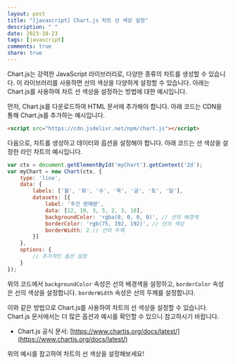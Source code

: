 ```yaml
---
layout: post
title: "[javascript] Chart.js 차트 선 색상 설정"
description: " "
date: 2023-10-23
tags: [javascript]
comments: true
share: true
---
```


Chart.js는 강력한 JavaScript 라이브러리로, 다양한 종류의 차트를 생성할 수 있습니다. 이 라이브러리를 사용하면 선의 색상을 다양하게 설정할 수 있습니다. 아래는 Chart.js를 사용하여 차트 선 색상을 설정하는 방법에 대한 예시입니다.

먼저, Chart.js를 다운로드하여 HTML 문서에 추가해야 합니다. 아래 코드는 CDN을 통해 Chart.js를 추가하는 예시입니다.
```html
<script src="https://cdn.jsdelivr.net/npm/chart.js"></script>
```

다음으로, 차트를 생성하고 데이터와 옵션을 설정해야 합니다. 아래 코드는 선 색상을 설정한 라인 차트의 예시입니다.
```javascript
var ctx = document.getElementById('myChart').getContext('2d');
var myChart = new Chart(ctx, {
    type: 'line',
    data: {
        labels: ['월', '화', '수', '목', '금', '토', '일'],
        datasets: [{
            label: '주간 판매량',
            data: [12, 19, 3, 5, 2, 3, 10],
            backgroundColor: 'rgba(0, 0, 0, 0)', // 선의 배경색
            borderColor: 'rgb(75, 192, 192)', // 선의 색상
            borderWidth: 2 // 선의 두께
        }]
    },
    options: {
        // 추가적인 옵션 설정
    }
});
```

위의 코드에서 `backgroundColor` 속성은 선의 배경색을 설정하고, `borderColor` 속성은 선의 색상을 설정합니다. `borderWidth` 속성은 선의 두께를 설정합니다.

이와 같은 방법으로 Chart.js를 사용하여 차트의 선 색상을 설정할 수 있습니다. Chart.js 문서에서는 더 많은 옵션과 예시를 확인할 수 있으니 참고하시기 바랍니다.

- Chart.js 공식 문서: [https://www.chartjs.org/docs/latest/](https://www.chartjs.org/docs/latest/)

위의 예시를 참고하여 차트의 선 색상을 설정해보세요!